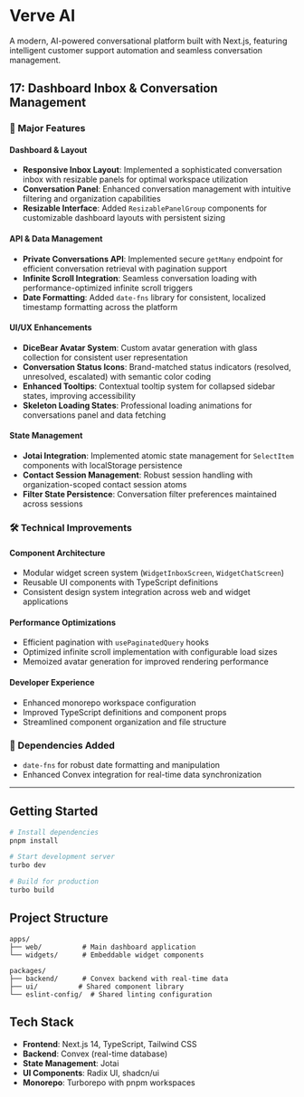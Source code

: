 # Verve AI

A modern, AI-powered conversational platform built with Next.js, featuring intelligent customer support automation and seamless conversation management.

## 17: Dashboard Inbox & Conversation Management

### 🎯 Major Features

#### Dashboard & Layout

- **Responsive Inbox Layout**: Implemented a sophisticated conversation inbox with resizable panels for optimal workspace utilization
- **Conversation Panel**: Enhanced conversation management with intuitive filtering and organization capabilities
- **Resizable Interface**: Added `ResizablePanelGroup` components for customizable dashboard layouts with persistent sizing

#### API & Data Management

- **Private Conversations API**: Implemented secure `getMany` endpoint for efficient conversation retrieval with pagination support
- **Infinite Scroll Integration**: Seamless conversation loading with performance-optimized infinite scroll triggers
- **Date Formatting**: Added `date-fns` library for consistent, localized timestamp formatting across the platform

#### UI/UX Enhancements

- **DiceBear Avatar System**: Custom avatar generation with glass collection for consistent user representation
- **Conversation Status Icons**: Brand-matched status indicators (resolved, unresolved, escalated) with semantic color coding
- **Enhanced Tooltips**: Contextual tooltip system for collapsed sidebar states, improving accessibility
- **Skeleton Loading States**: Professional loading animations for conversations panel and data fetching

#### State Management

- **Jotai Integration**: Implemented atomic state management for `SelectItem` components with localStorage persistence
- **Contact Session Management**: Robust session handling with organization-scoped contact session atoms
- **Filter State Persistence**: Conversation filter preferences maintained across sessions

### 🛠 Technical Improvements

#### Component Architecture

- Modular widget screen system (`WidgetInboxScreen`, `WidgetChatScreen`)
- Reusable UI components with TypeScript definitions
- Consistent design system integration across web and widget applications

#### Performance Optimizations

- Efficient pagination with `usePaginatedQuery` hooks
- Optimized infinite scroll implementation with configurable load sizes
- Memoized avatar generation for improved rendering performance

#### Developer Experience

- Enhanced monorepo workspace configuration
- Improved TypeScript definitions and component props
- Streamlined component organization and file structure

### 🔧 Dependencies Added

- `date-fns` for robust date formatting and manipulation
- Enhanced Convex integration for real-time data synchronization

---

## Getting Started

```bash
# Install dependencies
pnpm install

# Start development server
turbo dev

# Build for production
turbo build
```

## Project Structure

```
apps/
├── web/          # Main dashboard application
└── widgets/      # Embeddable widget components

packages/
├── backend/      # Convex backend with real-time data
├── ui/          # Shared component library
└── eslint-config/  # Shared linting configuration
```

## Tech Stack

- **Frontend**: Next.js 14, TypeScript, Tailwind CSS
- **Backend**: Convex (real-time database)
- **State Management**: Jotai
- **UI Components**: Radix UI, shadcn/ui
- **Monorepo**: Turborepo with pnpm workspaces
